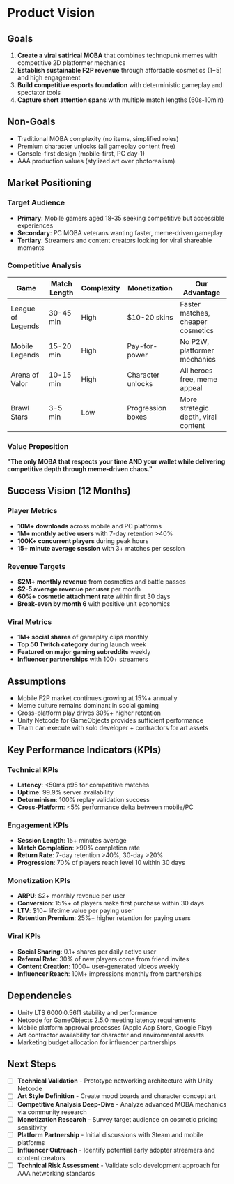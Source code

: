 # Product Vision

## Goals
1. **Create a viral satirical MOBA** that combines technopunk memes with competitive 2D platformer mechanics
2. **Establish sustainable F2P revenue** through affordable cosmetics ($1-$5) and high engagement
3. **Build competitive esports foundation** with deterministic gameplay and spectator tools
4. **Capture short attention spans** with multiple match lengths (60s-10min)

## Non-Goals
- Traditional MOBA complexity (no items, simplified roles)
- Premium character unlocks (all gameplay content free)
- Console-first design (mobile-first, PC day-1)
- AAA production values (stylized art over photorealism)

## Market Positioning

### Target Audience
- **Primary**: Mobile gamers aged 18-35 seeking competitive but accessible experiences
- **Secondary**: PC MOBA veterans wanting faster, meme-driven gameplay
- **Tertiary**: Streamers and content creators looking for viral shareable moments

### Competitive Analysis
| Game | Match Length | Complexity | Monetization | Our Advantage |
|------|-------------|------------|---------------|---------------|
| League of Legends | 30-45 min | High | $10-20 skins | Faster matches, cheaper cosmetics |
| Mobile Legends | 15-20 min | High | Pay-for-power | No P2W, platformer mechanics |
| Arena of Valor | 10-15 min | High | Character unlocks | All heroes free, meme appeal |
| Brawl Stars | 3-5 min | Low | Progression boxes | More strategic depth, viral content |

### Value Proposition
**"The only MOBA that respects your time AND your wallet while delivering competitive depth through meme-driven chaos."**

## Success Vision (12 Months)

### Player Metrics
- **10M+ downloads** across mobile and PC platforms
- **1M+ monthly active users** with 7-day retention >40%
- **100K+ concurrent players** during peak hours
- **15+ minute average session** with 3+ matches per session

### Revenue Targets
- **$2M+ monthly revenue** from cosmetics and battle passes
- **$2-5 average revenue per user** per month
- **60%+ cosmetic attachment rate** within first 30 days
- **Break-even by month 6** with positive unit economics

### Viral Metrics
- **1M+ social shares** of gameplay clips monthly
- **Top 50 Twitch category** during launch week
- **Featured on major gaming subreddits** weekly
- **Influencer partnerships** with 100+ streamers

## Assumptions
- Mobile F2P market continues growing at 15%+ annually
- Meme culture remains dominant in social gaming
- Cross-platform play drives 30%+ higher retention
- Unity Netcode for GameObjects provides sufficient performance
- Team can execute with solo developer + contractors for art assets

## Key Performance Indicators (KPIs)

### Technical KPIs
- **Latency**: <50ms p95 for competitive matches
- **Uptime**: 99.9% server availability
- **Determinism**: 100% replay validation success
- **Cross-Platform**: <5% performance delta between mobile/PC

### Engagement KPIs
- **Session Length**: 15+ minutes average
- **Match Completion**: >90% completion rate
- **Return Rate**: 7-day retention >40%, 30-day >20%
- **Progression**: 70% of players reach level 10 within 30 days

### Monetization KPIs
- **ARPU**: $2+ monthly revenue per user
- **Conversion**: 15%+ of players make first purchase within 30 days
- **LTV**: $10+ lifetime value per paying user
- **Retention Premium**: 25%+ higher retention for paying users

### Viral KPIs
- **Social Sharing**: 0.1+ shares per daily active user
- **Referral Rate**: 30% of new players come from friend invites
- **Content Creation**: 1000+ user-generated videos weekly
- **Influencer Reach**: 10M+ impressions monthly from partnerships

## Dependencies
- Unity LTS 6000.0.56f1 stability and performance
- Netcode for GameObjects 2.5.0 meeting latency requirements
- Mobile platform approval processes (Apple App Store, Google Play)
- Art contractor availability for character and environmental assets
- Marketing budget allocation for influencer partnerships

## Next Steps
- [ ] **Technical Validation** - Prototype networking architecture with Unity Netcode
- [ ] **Art Style Definition** - Create mood boards and character concept art
- [ ] **Competitive Analysis Deep-Dive** - Analyze advanced MOBA mechanics via community research
- [ ] **Monetization Research** - Survey target audience on cosmetic pricing sensitivity
- [ ] **Platform Partnership** - Initial discussions with Steam and mobile platforms
- [ ] **Influencer Outreach** - Identify potential early adopter streamers and content creators
- [ ] **Technical Risk Assessment** - Validate solo development approach for AAA networking standards